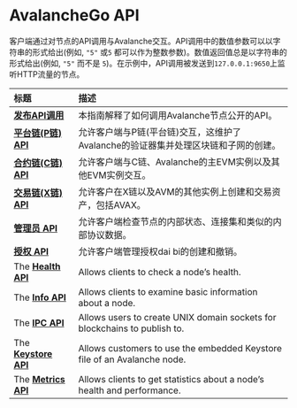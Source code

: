 # AvalancheGo API

客户端通过对节点的API调用与Avalanche交互。API调用中的数值参数可以以字符串的形式给出\(例如, `"5"` 或`5` 都可以作为整数参数\)。数值返回值总是以字符串的形式给出\(例如, `"5"` 而不是 `5`\)。在示例中，API调用被发送到`127.0.0.1:9650`上监听HTTP流量的节点。

| 标题 | 描述 |
| :--- | :--- |
| [**发布API调用**](issuing-api-calls.md) | 本指南解释了如何调用Avalanche节点公开的API。|
| [**平台链(P链) API**](platform-chain-p-chain-api.md) | 允许客户端与P链(平台链)交互，这维护了Avalanche的验证器集并处理区块链和子网的创建。 |
| [**合约链\(C链\) API**](contract-chain-c-chain-api.md) | 允许客户端与C链、Avalanche的主EVM实例以及其他EVM实例交互。 |
| [**交易链\(X链\) API**](exchange-chain-x-chain-api.md) |允许客户在X链以及AVM的其他实例上创建和交易资产，包括AVAX。 |
| [**管理员 API**](admin-api.md) | 允许客户端检查节点的内部状态、连接集和类似的内部协议数据。 |
| [**授权 API**](auth-api.md) | 允许客户端管理授权dai bi的创建和撤销。 |
| The [**Health API**](health-api.md) | Allows clients to check a node’s health. |
| The [**Info API**](info-api.md) | Allows clients to examine basic information about a node. |
| The [**IPC API**](ipc-api.md) | Allows users to create UNIX domain sockets for blockchains to publish to. |
| The [**Keystore API**](keystore-api.md) | Allows customers to use the embedded Keystore file of an Avalanche node. |
| The [**Metrics API**](metrics-api.md) | Allows clients to get statistics about a node’s health and performance. |

<!--stackedit_data:
eyJoaXN0b3J5IjpbNDQ4Mzc5Mzg0XX0=
-->